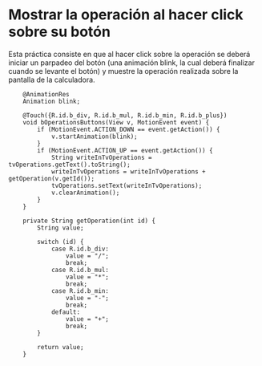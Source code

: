 # Mostrar la operación al hacer click sobre su botón

Esta práctica consiste en que al hacer click sobre la operación se deberá iniciar un parpadeo del botón (una animación blink, la cual deberá finalizar cuando se levante el botón) y muestre la operación realizada sobre la pantalla de la calculadora.

```
    @AnimationRes
    Animation blink;

    @Touch({R.id.b_div, R.id.b_mul, R.id.b_min, R.id.b_plus})
    void bOperationsButtons(View v, MotionEvent event) {
        if (MotionEvent.ACTION_DOWN == event.getAction()) {
            v.startAnimation(blink);
        }
        if (MotionEvent.ACTION_UP == event.getAction()) {
            String writeInTvOperations = tvOperations.getText().toString();
            writeInTvOperations = writeInTvOperations + getOperation(v.getId());
            tvOperations.setText(writeInTvOperations);
            v.clearAnimation();
        }
    }

    private String getOperation(int id) {
        String value;

        switch (id) {
            case R.id.b_div:
                value = "/";
                break;
            case R.id.b_mul:
                value = "*";
                break;
            case R.id.b_min:
                value = "-";
                break;
            default:
                value = "+";
                break;
        }

        return value;
    }
```
